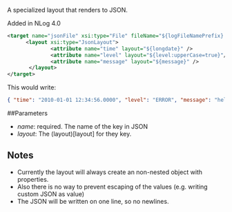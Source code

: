 A specialized layout that renders to JSON.

Added in NLog 4.0


```xml
<target name="jsonFile" xsi:type="File" fileName="${logFileNamePrefix}.json">
      <layout xsi:type="JsonLayout">
              <attribute name="time" layout="${longdate}" />
              <attribute name="level" layout="${level:upperCase=true}"/>
              <attribute name="message" layout="${message}" />
       </layout>
</target>
```

This would write: 

```json
{ "time": "2010-01-01 12:34:56.0000", "level": "ERROR", "message": "hello, world" }
```

##Parameters

* _name_: required. The name of the key in JSON
* _layout_: The (layout)[layout] for they key.

## Notes
* Currently the layout will always create an non-nested object with properties.
* Also there is no way to prevent escaping of the values (e.g. writing custom JSON as value)
* The JSON will be written on one line, so no newlines. 